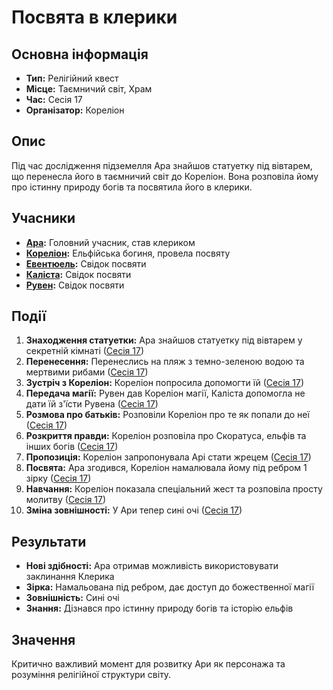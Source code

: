 # Посвята в клерики

## Основна інформація
- **Тип:** Релігійний квест
- **Місце:** Таємничий світ, Храм
- **Час:** Сесія 17
- **Організатор:** Кореліон

## Опис
Під час дослідження підземелля Ара знайшов статуетку під вівтарем, що перенесла його в таємничий світ до Кореліон. Вона розповіла йому про істинну природу богів та посвятила його в клерики.

## Учасники
- **[Ара](Ара.md):** Головний учасник, став клериком
- **[Кореліон](Кореліон.md):** Ельфійська богиня, провела посвяту
- **[Евентюель](Евентюель.md):** Свідок посвяти
- **[Каліста](Каліста.md):** Свідок посвяти
- **[Рувен](Рувен.md):** Свідок посвяти

## Події
1. **Знаходження статуетки:** Ара знайшов статуетку під вівтарем у секретній кімнаті ([Сесія 17](Notes/Сесія_17.md))
2. **Перенесення:** Перенеслись на пляж з темно-зеленою водою та мертвими рибами ([Сесія 17](Notes/Сесія_17.md))
3. **Зустріч з Кореліон:** Кореліон попросила допомогти їй ([Сесія 17](Notes/Сесія_17.md))
4. **Передача магії:** Рувен дав Кореліон магії, Каліста допомогла не дати їй з'їсти Рувена ([Сесія 17](Notes/Сесія_17.md))
5. **Розмова про батьків:** Розповіли Кореліон про те як попали до неї ([Сесія 17](Notes/Сесія_17.md))
6. **Розкриття правди:** Кореліон розповіла про Скоратуса, ельфів та інших богів ([Сесія 17](Notes/Сесія_17.md))
7. **Пропозиція:** Кореліон запропонувала Арі стати жрецем ([Сесія 17](Notes/Сесія_17.md))
8. **Посвята:** Ара згодився, Кореліон намалювала йому під ребром 1 зірку ([Сесія 17](Notes/Сесія_17.md))
9. **Навчання:** Кореліон показала спеціальний жест та розповіла просту молитву ([Сесія 17](Notes/Сесія_17.md))
10. **Зміна зовнішності:** У Ари тепер сині очі ([Сесія 17](Notes/Сесія_17.md))

## Результати
- **Нові здібності:** Ара отримав можливість використовувати заклинання Клерика
- **Зірка:** Намальована під ребром, дає доступ до божественної магії
- **Зовнішність:** Сині очі
- **Знання:** Дізнався про істинну природу богів та історію ельфів

## Значення
Критично важливий момент для розвитку Ари як персонажа та розуміння релігійної структури світу.
